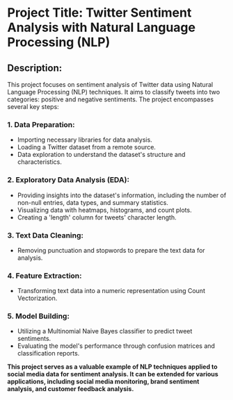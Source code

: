# Project Title: Twitter Sentiment Analysis with Natural Language Processing (NLP)

## Description:

This project focuses on sentiment analysis of Twitter data using Natural Language Processing (NLP) techniques. It aims to classify tweets into two categories: positive and negative sentiments. The project encompasses several key steps:

### 1. Data Preparation:

- Importing necessary libraries for data analysis.
- Loading a Twitter dataset from a remote source.
- Data exploration to understand the dataset's structure and characteristics.

### 2. Exploratory Data Analysis (EDA):

- Providing insights into the dataset's information, including the number of non-null entries, data types, and summary statistics.
- Visualizing data with heatmaps, histograms, and count plots.
- Creating a 'length' column for tweets' character length.
  
### 3. Text Data Cleaning:

- Removing punctuation and stopwords to prepare the text data for analysis.
  
### 4. Feature Extraction:

- Transforming text data into a numeric representation using Count Vectorization.
  
### 5. Model Building:

- Utilizing a Multinomial Naive Bayes classifier to predict tweet sentiments.
- Evaluating the model's performance through confusion matrices and classification reports.


  
**This project serves as a valuable example of NLP techniques applied to social media data for sentiment analysis. It can be extended for various applications, including social media monitoring, brand sentiment analysis, and customer feedback analysis.**

